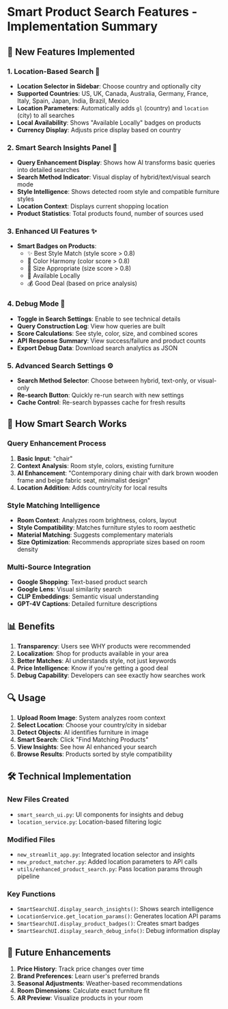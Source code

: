 # Smart Product Search Features - Implementation Summary

## 🚀 New Features Implemented

### 1. **Location-Based Search** 📍
- **Location Selector in Sidebar**: Choose country and optionally city
- **Supported Countries**: US, UK, Canada, Australia, Germany, France, Italy, Spain, Japan, India, Brazil, Mexico
- **Location Parameters**: Automatically adds `gl` (country) and `location` (city) to all searches
- **Local Availability**: Shows "Available Locally" badges on products
- **Currency Display**: Adjusts price display based on country

### 2. **Smart Search Insights Panel** 🧠
- **Query Enhancement Display**: Shows how AI transforms basic queries into detailed searches
- **Search Method Indicator**: Visual display of hybrid/text/visual search mode
- **Style Intelligence**: Shows detected room style and compatible furniture styles
- **Location Context**: Displays current shopping location
- **Product Statistics**: Total products found, number of sources used

### 3. **Enhanced UI Features** ✨
- **Smart Badges on Products**:
  - ✨ Best Style Match (style score > 0.8)
  - 🎨 Color Harmony (color score > 0.8)
  - 📏 Size Appropriate (size score > 0.8)
  - 📍 Available Locally
  - 💰 Good Deal (based on price analysis)

### 4. **Debug Mode** 🔧
- **Toggle in Search Settings**: Enable to see technical details
- **Query Construction Log**: View how queries are built
- **Score Calculations**: See style, color, size, and combined scores
- **API Response Summary**: View success/failure and product counts
- **Export Debug Data**: Download search analytics as JSON

### 5. **Advanced Search Settings** ⚙️
- **Search Method Selector**: Choose between hybrid, text-only, or visual-only
- **Re-search Button**: Quickly re-run search with new settings
- **Cache Control**: Re-search bypasses cache for fresh results

## 🎯 How Smart Search Works

### Query Enhancement Process
1. **Basic Input**: "chair" 
2. **Context Analysis**: Room style, colors, existing furniture
3. **AI Enhancement**: "Contemporary dining chair with dark brown wooden frame and beige fabric seat, minimalist design"
4. **Location Addition**: Adds country/city for local results

### Style Matching Intelligence
- **Room Context**: Analyzes room brightness, colors, layout
- **Style Compatibility**: Matches furniture styles to room aesthetic
- **Material Matching**: Suggests complementary materials
- **Size Optimization**: Recommends appropriate sizes based on room density

### Multi-Source Integration
- **Google Shopping**: Text-based product search
- **Google Lens**: Visual similarity search
- **CLIP Embeddings**: Semantic visual understanding
- **GPT-4V Captions**: Detailed furniture descriptions

## 📊 Benefits

1. **Transparency**: Users see WHY products were recommended
2. **Localization**: Shop for products available in your area
3. **Better Matches**: AI understands style, not just keywords
4. **Price Intelligence**: Know if you're getting a good deal
5. **Debug Capability**: Developers can see exactly how searches work

## 🔍 Usage

1. **Upload Room Image**: System analyzes room context
2. **Select Location**: Choose your country/city in sidebar
3. **Detect Objects**: AI identifies furniture in image
4. **Smart Search**: Click "Find Matching Products"
5. **View Insights**: See how AI enhanced your search
6. **Browse Results**: Products sorted by style compatibility

## 🛠️ Technical Implementation

### New Files Created
- `smart_search_ui.py`: UI components for insights and debug
- `location_service.py`: Location-based filtering logic

### Modified Files
- `new_streamlit_app.py`: Integrated location selector and insights
- `new_product_matcher.py`: Added location parameters to API calls
- `utils/enhanced_product_search.py`: Pass location params through pipeline

### Key Functions
- `SmartSearchUI.display_search_insights()`: Shows search intelligence
- `LocationService.get_location_params()`: Generates location API params
- `SmartSearchUI.display_product_badges()`: Creates smart badges
- `SmartSearchUI.display_search_debug_info()`: Debug information display

## 🚧 Future Enhancements

1. **Price History**: Track price changes over time
2. **Brand Preferences**: Learn user's preferred brands
3. **Seasonal Adjustments**: Weather-based recommendations
4. **Room Dimensions**: Calculate exact furniture fit
5. **AR Preview**: Visualize products in your room